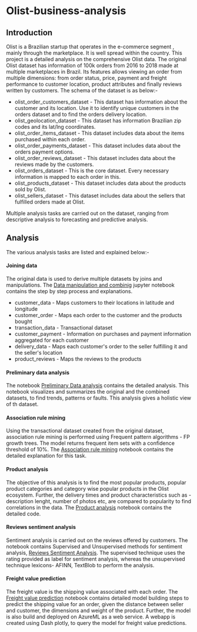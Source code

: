 # Olist-business-analysis

## Introduction
Olist is a Brazilian startup that operates in the e-commerce segment , mainly through the marketplace. It is well spread within the country. This project is a detailed analysis on the comprehensive Olist data. The original Olist dataset has information of 100k orders from 2016 to 2018 made at multiple marketplaces in Brazil. Its features allows viewing an order from multiple dimensions: from order status, price, payment and freight performance to customer location, product attributes and finally reviews written by customers. The schema of the dataset is as below:-

* olist_order_customers_dataset - This dataset has information about the customer and its location. Use it to identify unique customers in the orders dataset and to find the orders delivery location.
* olist_geolocation_dataset - This dataset has information Brazilian zip codes and its lat/lng coordinates.
* olist_order_items_dataset - This dataset includes data about the items purchased within each order.
* olist_order_payments_dataset - This dataset includes data about the orders payment options.
* olist_order_reviews_dataset - This dataset includes data about the reviews made by the customers.
* olist_orders_dataset - This is the core dataset. Every necessary information is mapped to each order in this.
* olist_products_dataset - This dataset includes data about the products sold by Olist.
* olist_sellers_dataset - This dataset includes data about the sellers that fulfilled orders made at Olist.

Multiple analysis tasks are carried out on the dataset, ranging from descriptive analysis to forecasting and predictive analysis.

## Analysis
The various analysis tasks are listed and explained below:-

#### Joining data
The original data is used to derive multiple datasets by joins and manipulations. The [Data manipulation and combinig](https://github.com/rajtulluri/Olist-business-analysis/blob/master/Notebooks/Data%20manipulation%20and%20combining.ipynb) jupyter notebook contains the step by step process and explanations. 
* customer_data - Maps customers to their locations in latitude and longitude
* customer_order - Maps each order to the customer and the products bought
* transaction_data - Transactional dataset
* customer_payment - Information on purchases and payment information aggregated for each customer
* delivery_data - Maps each customer's order to the seller fulfilling it and the seller's location
* product_reviews - Maps the reviews to the products

#### Preliminary data analysis
The notebook [Preliminary Data analysis](https://github.com/rajtulluri/Olist-business-analysis/blob/master/Notebooks/Preliminary%20Data%20analysis.ipynb) contains the detailed analysis. This notebook visualizes and summarizes the original and the combined datasets, to find trends, patterns or faults. This analysis gives a holistic view of th dataset.

#### Association rule mining
Using the transactional dataset created from the original dataset, association rule mining is performed using Frequent pattern algorithms - FP growth trees. The model returns frequent item sets with a confidence threshold of 10%. The [Association rule mining](https://github.com/rajtulluri/Olist-business-analysis/blob/master/Notebooks/Association%20rule%20mining.ipynb) notebook contains the detailed explanation for this task.

#### Product analysis
The objective of this analysis is to find the most popular products, popular product categories and category wise popular products in the Olist ecosystem. Further, the delivery times and product characteristics such as - description lenght, number of photos etc, are compared to popularity to find correlations in the data. The [Product analysis](https://github.com/rajtulluri/Olist-business-analysis/blob/master/Notebooks/Product%20analysis.ipynb) notebook contains the detailed code.

#### Reviews sentiment analysis
Sentiment analysis is carried out on the reviews offered by customers. The notebook contains Supervised and Unsupervised methods for sentiment analysis, [Reviews Sentiment Analysis](https://github.com/rajtulluri/Olist-business-analysis/blob/master/Notebooks/Reviews%20Sentiment%20Analysis.ipynb). The supervised technique uses the rating provided as label for sentiment analysis, whereas the unsupervised technique lexicons- AFINN, TextBlob to perform the analysis.

#### Freight value prediction
The freight value is the shipping value associated with each order. The [Freight value prediction](https://github.com/rajtulluri/Olist-business-analysis/blob/master/Notebooks/Freight%20value%20prediction.ipynb) notebook contains detailed model building steps to predict the shipping value for an order, given the distance between seller and customer, the dimensions and weight of the product. Further, the model is also build and deployed on AzureML as a web service. A webapp is created using Dash plotly, to query the model for freight value predictions.



